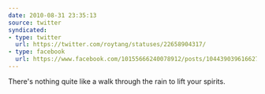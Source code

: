 ```yaml
---
date: 2010-08-31 23:35:13
source: twitter
syndicated:
- type: twitter
  url: https://twitter.com/roytang/statuses/22658904317/
- type: facebook
  url: https://www.facebook.com/10155666240078912/posts/104439039616627
---
```


There's nothing quite like a walk through the rain to lift your spirits.